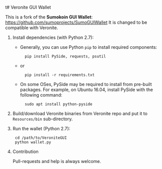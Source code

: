 t# Veronite GUI Wallet

This is a fork of the **Sumokoin GUI Wallet**: https://github.com/sumoprojects/SumoGUIWallet
It is changed to be compatible with Veronite.


1. Install dependencies (with Python 2.7):

	* Generally, you can use Python `pip` to install required components:
		
			pip install PySide, requests, psutil
	
	* or
			
			pip install -r requirements.txt 
	
	* On some OSes, PySide may be required to install from pre-built packages. For example, on Ubuntu 16.04, install PySide with the following command:
			
			sudo apt install python-pyside


2. Build/download Veronite binaries from Veronite repo and put it to `Resources/bin` sub-directory.

3. Run the wallet (Python 2.7):
		
		cd /path/to/VeroniteGUI
		python wallet.py

4. Contribution

	Pull-requests and help is always welcome. 
	
